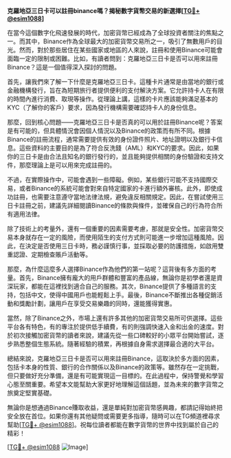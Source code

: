 **克羅地亞三日卡可以註冊binance嗎？揭秘數字貨幣交易的新選擇[[TG💪+ @esim1088](https://t.me/s/esim1088)]**

在當今這個數字化飛速發展的時代，加密貨幣已經成為了全球投資者關注的焦點之一。而其中，Binance作為全球最大的加密貨幣交易所之一，吸引了無數用戶的目光。然而，對於那些居住在某些國家或地區的人來說，註冊和使用Binance可能會面臨一定的限制或困難。比如，有讀者問到：克羅地亞三日卡是否可以用來註冊Binance？這是一個值得深入探討的問題。

首先，讓我們來了解一下什麼是克羅地亞三日卡。這種卡片通常是由當地的銀行或金融機構發行，旨在為短期旅行者提供便利的支付解決方案。它允許持卡人在有限的時間內進行消費、取現等操作。從理論上講，這樣的卡片應該能夠滿足基本的KYC（了解你的客戶）要求，因為發行機構需要確認持卡人的身份信息。

那麼，回到核心問題——克羅地亞三日卡是否真的可以用於註冊Binance呢？答案是有可能的，但具體情況會因個人情況以及Binance的政策而有所不同。根據Binance的註冊流程，通常需要提供有效的身份證件照片、地址證明以及銀行卡信息。這些資料的主要目的是為了符合反洗錢（AML）和KYC的要求。因此，如果你的三日卡是由合法且知名的銀行發行的，並且能夠提供相關的身份驗證和支持文件，那麼理論上是可以用來完成註冊的。

不過，在實際操作中，可能會遇到一些障礙。例如，某些銀行可能不支持國際交易，或者Binance的系統可能會對來自特定國家的卡進行額外審核。此外，即使成功註冊，也需要注意遵守當地法律法規，避免違反相關規定。因此，在嘗試使用三日卡註冊之前，建議先詳細閱讀Binance的條款與條件，並確保自己的行為符合所有適用法律。

除了技術上的考量外，還有一個重要的因素需要考慮，那就是安全性。加密貨幣交易本身就存在一定的風險，而使用陌生的支付方式則可能進一步增加這種風險。因此，在決定是否使用三日卡時，務必謹慎行事，並採取必要的防護措施，如啟用雙重認證、定期檢查賬戶活動等。

那麼，為什麼這麼多人選擇Binance作為他們的第一站呢？這背後有多方面的考量。首先，Binance擁有龐大的用戶群體和豐富的產品線，無論你是初學者還是資深玩家，都能在這裡找到適合自己的服務。其次，Binance提供了多種語言的支持，包括中文，使得中國用戶也能輕鬆上手。最後，Binance不斷推出各種促銷活動和獎勵計劃，讓用戶在享受交易樂趣的同時，還能獲得實惠。

當然，除了Binance之外，市場上還有許多其他的加密貨幣交易所可供選擇。這些平台各有特色，有的專注於提供低手續費，有的則強調快速入金和出金的速度。對於初次接觸加密貨幣的讀者來說，建議先從一些口碑較好的小眾平台開始嘗試，逐步熟悉整個生態系統。隨著經驗的積累，再根據自身需求選擇最合適的大平台。

總結來說，克羅地亞三日卡是否可以用來註冊Binance，這取決於多方面的因素，包括卡本身的性質、銀行的合作關係以及Binance的政策等。雖然存在一定挑戰，但只要做好充分準備，還是有可能實現這一目標的。在此過程中，保持警覺和學習心態至關重要。希望本文能幫助大家更好地理解這個話題，並為未來的數字貨幣之旅奠定堅實基礎。

無論你是想通過Binance賺取收益，還是單純對加密貨幣感興趣，都請記得始終把安全放在首位。如果你還有其他疑問或需要更多指導，隨時可以在TG頻道裡尋求幫助[[TG💪+ @esim1088](https://t.me/s/esim1088)]。祝每位讀者都能在數字貨幣的世界中找到屬於自己的精彩！

[[TG💪+ @esim1088](https://t.me/s/esim1088) ![Image](https://i.postimg.cc/4NQfJmqS/Snipaste-2025-05-13-00-14-12.png)]